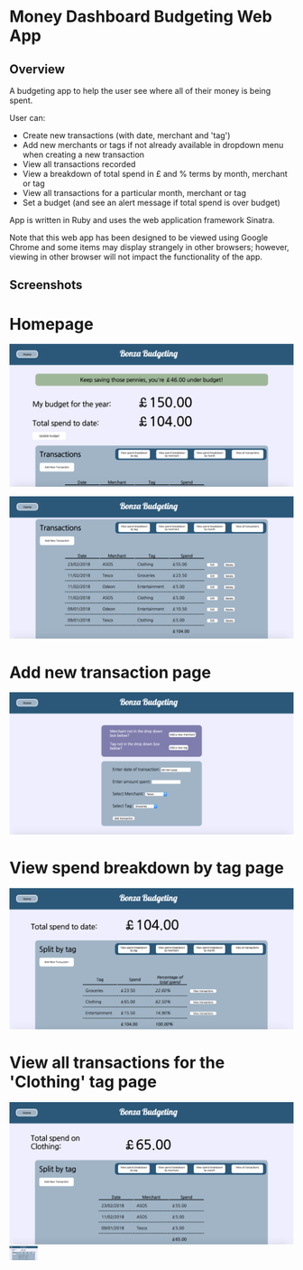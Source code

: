 # Money Dashboard Budgeting Web App

## Overview

A budgeting app to help the user see where all of their money is being spent.

User can:
* Create new transactions (with date, merchant and 'tag')
* Add new merchants or tags if not already available in dropdown menu when creating a new transaction
* View all transactions recorded
* View a breakdown of total spend in £  and % terms by month, merchant or tag
* View all transactions for a particular month, merchant or tag
* Set a budget (and see an alert message if total spend is over budget)

App is written in Ruby and uses the web application framework Sinatra.

Note that this web app has been designed to be viewed using Google Chrome and some items may display strangely in other browsers; however, viewing in other browser will not impact the functionality of the app.

## Screenshots


# Homepage
![Screenshot](https://github.com/rach-j/money-dashboard-budgeting-web-app/blob/master/screenshots_for_README/Screenshot-homepage-1.png)

![Screenshot](https://github.com/rach-j/money-dashboard-budgeting-web-app/blob/master/screenshots_for_README/Screenshot-homepage-2.png)

# Add new transaction page
![Screenshot](https://github.com/rach-j/money-dashboard-budgeting-web-app/blob/master/screenshots_for_README/Screenshot-add-new-transaction.png)

# View spend breakdown by tag page
![Screenshot](https://github.com/rach-j/money-dashboard-budgeting-web-app/blob/master/screenshots_for_README/Screenshot-view-breakdown-by-tag.png)

# View all transactions for the 'Clothing' tag page
![Screenshot](https://github.com/rach-j/money-dashboard-budgeting-web-app/blob/master/screenshots_for_README/Screenshot-view-all-transactions-for-particular-tag.png)
<img src="https://github.com/rach-j/money-dashboard-budgeting-web-app/blob/master/screenshots_for_README/Screenshot-view-all-transactions-for-particular-tag.png" width="50">
